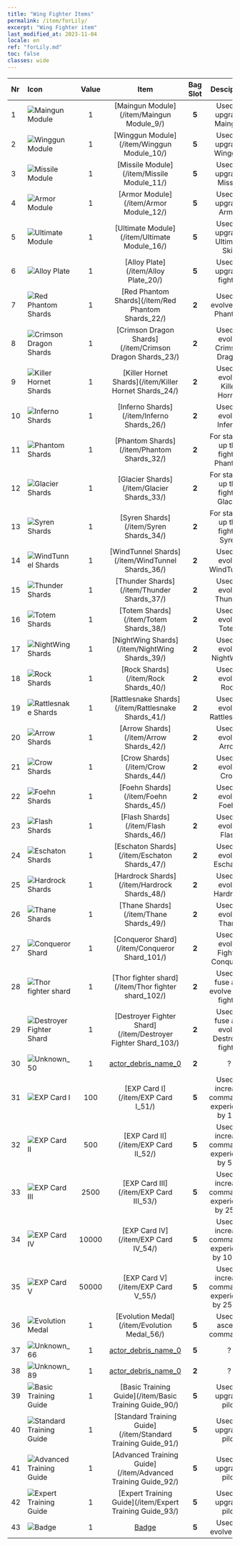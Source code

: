 ```yaml
---
title: "Wing Fighter Items"
permalink: /item/forLily/
excerpt: "Wing Fighter item"
last_modified_at: 2023-11-04
locale: en
ref: "forLily.md"
toc: false
classes: wide
---
```


  |  Nr |    Icon   | Value |   Item   | Bag Slot | Desciption  | Rarity |  Type | 
  |:----|:----------|:-----:|:--------:|:--------:|:-----------:|:------:|:-----:| 
  | 1 | ![Maingun Module](/images/item/Maingun_Module_p.png) | 1 | [Maingun Module](/item/Maingun Module_9/) | **5** | Used to upgrade Maingun | 1 | 8 | 
  | 2 | ![Winggun Module](/images/item/Winggun_Module_p.png) | 1 | [Winggun Module](/item/Winggun Module_10/) | **5** | Used to upgrade Winggun | 1 | 9 | 
  | 3 | ![Missile Module](/images/item/Missile_Module_p.png) | 1 | [Missile Module](/item/Missile Module_11/) | **5** | Used to upgrade Missile | 1 | 10 | 
  | 4 | ![Armor Module](/images/item/Armor_Module_p.png) | 1 | [Armor Module](/item/Armor Module_12/) | **5** | Used to upgrade Armor | 1 | 11 | 
  | 5 | ![Ultimate Module](/images/item/Ultimate_Module_p.png) | 1 | [Ultimate Module](/item/Ultimate Module_16/) | **5** | Used to upgrade Ultimate Skill | 1 | 15 | 
  | 6 | ![Alloy Plate](/images/item/Alloy_Plate_p.png) | 1 | [Alloy Plate](/item/Alloy Plate_20/) | **5** | Used to upgrade fighter | 1 | 19 | 
  | 7 | ![Red Phantom Shards](/images/item/Red_Phantom_Shards_p.png) | 1 | [Red Phantom Shards](/item/Red Phantom Shards_22/) | **2** | Used to evolve Red Phantom | 3 | 101 | 
  | 8 | ![Crimson Dragon Shards](/images/item/Crimson_Dragon_Shards_p.png) | 1 | [Crimson Dragon Shards](/item/Crimson Dragon Shards_23/) | **2** | Used to evolve Crimson Dragon | 4 | 102 | 
  | 9 | ![Killer Hornet Shards](/images/item/Killer_Hornet_Shards_p.png) | 1 | [Killer Hornet Shards](/item/Killer Hornet Shards_24/) | **2** | Used to evolve Killer Hornet | 5 | 103 | 
  | 10 | ![Inferno Shards](/images/item/Inferno_Shards_p.png) | 1 | [Inferno Shards](/item/Inferno Shards_26/) | **2** | Used to evolve Inferno | 4 | 104 | 
  | 11 | ![Phantom Shards](/images/item/Phantom_Shards_p.png) | 1 | [Phantom Shards](/item/Phantom Shards_32/) | **2** | For starring up the fighter Phantom | 6 | 105 | 
  | 12 | ![Glacier Shards](/images/item/Glacier_Shards_p.png) | 1 | [Glacier Shards](/item/Glacier Shards_33/) | **2** | For starring up the fighter Glacier | 5 | 106 | 
  | 13 | ![Syren Shards](/images/item/Syren_Shards_p.png) | 1 | [Syren Shards](/item/Syren Shards_34/) | **2** | For starring up the fighter Syren | 6 | 107 | 
  | 14 | ![WindTunnel Shards](/images/item/WindTunnel_Shards_p.png) | 1 | [WindTunnel Shards](/item/WindTunnel Shards_36/) | **2** | Used to evolve WindTunnel | 5 | 108 | 
  | 15 | ![Thunder Shards](/images/item/Thunder_Shards_p.png) | 1 | [Thunder Shards](/item/Thunder Shards_37/) | **2** | Used to evolve Thunder | 5 | 109 | 
  | 16 | ![Totem Shards](/images/item/Totem_Shards_p.png) | 1 | [Totem Shards](/item/Totem Shards_38/) | **2** | Used to evolve Totem | 5 | 110 | 
  | 17 | ![NightWing Shards](/images/item/NightWing_Shards_p.png) | 1 | [NightWing Shards](/item/NightWing Shards_39/) | **2** | Used to evolve NightWing | 5 | 111 | 
  | 18 | ![Rock Shards](/images/item/Rock_Shards_p.png) | 1 | [Rock Shards](/item/Rock Shards_40/) | **2** | Used to evolve Rock | 5 | 112 | 
  | 19 | ![Rattlesnake Shards](/images/item/Rattlesnake_Shards_p.png) | 1 | [Rattlesnake Shards](/item/Rattlesnake Shards_41/) | **2** | Used to evolve Rattlesnake | 5 | 113 | 
  | 20 | ![Arrow Shards](/images/item/Arrow_Shards_p.png) | 1 | [Arrow Shards](/item/Arrow Shards_42/) | **2** | Used to evolve Arrow | 5 | 114 | 
  | 21 | ![Crow Shards](/images/item/Crow_Shards_p.png) | 1 | [Crow Shards](/item/Crow Shards_44/) | **2** | Used to evolve Crow | 6 | 116 | 
  | 22 | ![Foehn Shards](/images/item/Foehn_Shards_p.png) | 1 | [Foehn Shards](/item/Foehn Shards_45/) | **2** | Used to evolve Foehn | 5 | 117 | 
  | 23 | ![Flash Shards](/images/item/Flash_Shards_p.png) | 1 | [Flash Shards](/item/Flash Shards_46/) | **2** | Used to evolve Flash | 5 | 118 | 
  | 24 | ![Eschaton Shards](/images/item/Eschaton_Shards_p.png) | 1 | [Eschaton Shards](/item/Eschaton Shards_47/) | **2** | Used to evolve Eschaton | 5 | 119 | 
  | 25 | ![Hardrock Shards](/images/item/Hardrock_Shards_p.png) | 1 | [Hardrock Shards](/item/Hardrock Shards_48/) | **2** | Used to evolve Hardrock | 5 | 120 | 
  | 26 | ![Thane Shards](/images/item/Thane_Shards_p.png) | 1 | [Thane Shards](/item/Thane Shards_49/) | **2** | Used to evolve Thane | 6 | 121 | 
  | 27 | ![Conqueror Shard](/images/item/Conqueror_Shard_p.png) | 1 | [Conqueror Shard](/item/Conqueror Shard_101/) | **2** | Used to evolve Fighter Conqueror | 6 | 1101 | 
  | 28 | ![Thor fighter shard](/images/item/Thor_fighter_shard_p.png) | 1 | [Thor fighter shard](/item/Thor fighter shard_102/) | **2** | Used to fuse and evolve Thor fighter | 6 | 1102 | 
  | 29 | ![Destroyer Fighter Shard](/images/item/Destroyer_Fighter_Shard_p.png) | 1 | [Destroyer Fighter Shard](/item/Destroyer Fighter Shard_103/) | **2** | Used to fuse and evolve Destroyer fighter | 6 | 1103 | 
  | 30 | ![Unknown_50](/images/item/actor_debris_1_p.png) | 1 | [actor_debris_name_0](/item/actor_debris_name_0_50/) | **2** | ? | 1 | 28 | 
  | 31 | ![EXP Card I](/images/item/EXP_Card_I_p.png) | 100 | [EXP Card I](/item/EXP Card I_51/) | **5** | Used to increase commander experience by 100 | 2 | 29 | 
  | 32 | ![EXP Card II](/images/item/EXP_Card_II_p.png) | 500 | [EXP Card II](/item/EXP Card II_52/) | **5** | Used to increase commander experience by 500 | 3 | 30 | 
  | 33 | ![EXP Card III](/images/item/EXP_Card_III_p.png) | 2500 | [EXP Card III](/item/EXP Card III_53/) | **5** | Used to increase commander experience by 2500 | 4 | 31 | 
  | 34 | ![EXP Card IV](/images/item/EXP_Card_IV_p.png) | 10000 | [EXP Card IV](/item/EXP Card IV_54/) | **5** | Used to increase commander experience by 10000 | 5 | 32 | 
  | 35 | ![EXP Card V](/images/item/EXP_Card_V_p.png) | 50000 | [EXP Card V](/item/EXP Card V_55/) | **5** | Used to increase commander experience by 25000 | 6 | 33 | 
  | 36 | ![Evolution Medal](/images/item/Evolution_Medal_p.png) | 1 | [Evolution Medal](/item/Evolution Medal_56/) | **5** | Used to ascend commander | 1 | 34 | 
  | 37 | ![Unknown_66](/images/item/actor_debris_1_p.png) | 1 | [actor_debris_name_0](/item/actor_debris_name_0_66/) | **5** | ? | 1 | 39 | 
  | 38 | ![Unknown_89](/images/item/actor_debris_1_p.png) | 1 | [actor_debris_name_0](/item/actor_debris_name_0_89/) | **2** | ? | 1 | 64 | 
  | 39 | ![Basic Training Guide](/images/item/Basic_Training_Guide_p.png) | 1 | [Basic Training Guide](/item/Basic Training Guide_90/) | **5** | Used to upgrade pilot | 3 | 65 | 
  | 40 | ![Standard Training Guide](/images/item/Standard_Training_Guide_p.png) | 1 | [Standard Training Guide](/item/Standard Training Guide_91/) | **5** | Used to upgrade pilot | 4 | 66 | 
  | 41 | ![Advanced Training Guide](/images/item/Advanced_Training_Guide_p.png) | 1 | [Advanced Training Guide](/item/Advanced Training Guide_92/) | **5** | Used to upgrade pilot | 5 | 67 | 
  | 42 | ![Expert Training Guide](/images/item/Expert_Training_Guide_p.png) | 1 | [Expert Training Guide](/item/Expert Training Guide_93/) | **5** | Used to upgrade pilot | 6 | 68 | 
  | 43 | ![Badge](/images/item/Badge_p.png) | 1 | [Badge](/item/Badge_94/) | **5** | Used to evolve pilot | 4 | 69 | 
